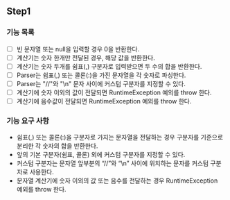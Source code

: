 ## Step1

### 기능 목록
- [ ] 빈 문자열 또는 null을 입력할 경우 0을 반환한다.
- [ ] 계산기는 숫자 한개만 전달된 경우, 해당 값을 반환한다.
- [ ] 계산기는 숫자 두개를 쉼표(,) 구분자로 입력받으면 두 수의 합을 반환한다.
- [ ] Parser는 쉼표(,) 또는 콜론(:)을 가진 문자열을 각 숫자로 파싱한다.
- [ ] Parser는 "//"와 "\n" 문자 사이에 커스텀 구분자를 지정할 수 있다.
- [ ] 계산기에 숫자 이외의 값이 전달되면 RuntimeException 예외를 throw 한다.
- [ ] 계산기에 음수값이 전달되면 RuntimeException 예외를 throw 한다.

### 기능 요구 사항
- 쉼표(,) 또는 콜론(:)을 구분자로 가지는 문자열을 전달하는 경우 구분자를 기준으로 분리한 각 숫자의 합을 반환한다.
- 앞의 기본 구분자(쉼표, 콜론) 외에 커스텀 구분자를 지정할 수 있다. 
- 커스텀 구분자는 문자열 앞부분의 “//”와 “\n” 사이에 위치하는 문자를 커스텀 구분자로 사용한다.
- 문자열 계산기에 숫자 이외의 값 또는 음수를 전달하는 경우 RuntimeException 예외를 throw 한다.